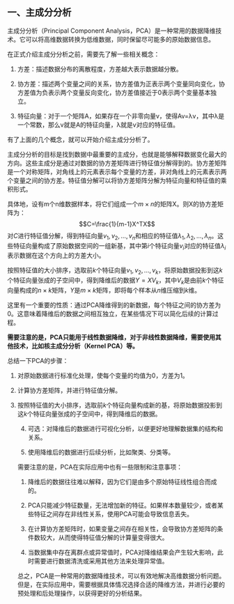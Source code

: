 ## 一、主成分分析

主成分分析（Principal Component Analysis，PCA）是一种常用的数据降维技术。它可以将高维数据转换为低维数据，同时保留尽可能多的原始数据信息。

在正式介绍主成分分析之前，需要先了解一些相关概念：

1. 方差：描述数据分布的离散程度，方差越大表示数据越分散。

2. 协方差：描述两个变量之间的关系，协方差值为正表示两个变量同向变化，协方差值为负表示两个变量反向变化，协方差值接近于0表示两个变量基本独立。

3. 特征向量：对于一个矩阵A，如果存在一个非零向量v，使得Av=λv，其中λ是一个常数，那么v就是A的特征向量，λ就是v对应的特征值。

有了上面的几个概念，就可以开始介绍主成分分析了。

主成分分析的目标是找到数据中最重要的主成分，也就是能够解释数据变化最大的方向。这些主成分是通过对数据的协方差矩阵进行特征值分解得到的。协方差矩阵是一个对称矩阵，对角线上的元素表示每个变量的方差，非对角线上的元素表示两个变量之间的协方差。特征值分解可以将协方差矩阵分解为特征向量和特征值的乘积形式。

具体地，设有m个n维数据样本，将它们组成一个$m\times n$的矩阵X。则X的协方差矩阵为：$$C=\frac{1}{m-1}X^TX$$ 对$C$进行特征值分解，得到特征向量$v_1,v_2,\dots,v_n$和相应的特征值$\lambda_1,\lambda_2,\dots,\lambda_n$。这些特征向量构成了原始数据空间的一组新基，其中第$i$个特征向量$v_i$对应的特征值$\lambda_i$表示数据在这个方向上的方差大小。

按照特征值的大小排序，选取前$k$个特征向量$v_1,v_2,\dots,v_k$，将原始数据投影到这$k$个特征向量张成的子空间中，得到降维后的数据$Y=XV_k$，其中$V_k$是由前$k$个特征向量构成的$n\times k$矩阵，$Y$是$m\times k$矩阵，即将每个样本从$n$维压缩到$k$维。

这里有一个重要的性质：通过PCA降维得到的新数据，每个特征之间的协方差为0。这意味着降维后的数据之间相互独立，在某些情况下可以简化后续的计算过程。

**需要注意的是，PCA只能用于线性数据降维，对于非线性数据降维，需要使用其他技术，比如核主成分分析（Kernel PCA）等。**

总结一下PCA的步骤：

1. 对原始数据进行标准化处理，使每个变量的均值为0，方差为1。

2. 计算协方差矩阵，并进行特征值分解。

3. 按照特征值的大小排序，选取前$k$个特征向量构成新的基，将原始数据投影到这$k$个特征向量张成的子空间中，得到降维后的数据。


   4. 可选：对降维后的数据进行可视化分析，以便更好地理解数据集的结构和关系。

   5. 使用降维后的数据进行后续分析，比如聚类、分类等。

   需要注意的是，PCA在实际应用中也有一些限制和注意事项：

   1. 降维后的数据往往难以解释，因为它们是由多个原始特征线性组合而成的。

   2. PCA只能减少特征数量，无法增加新的特征。如果样本数量较少，或者某些特征之间存在非线性关系，使用PCA可能会导致信息丢失。

   3. 在计算协方差矩阵时，如果变量之间存在相关性，会导致协方差矩阵的条件数较大，从而使得特征值分解的计算量变得很大。

   4. 当数据集中存在离群点或异常值时，PCA对降维结果会产生较大影响，此时需要进行数据清洗或采用其他方法来处理异常值。

   总之，PCA是一种常用的数据降维技术，可以有效地解决高维数据分析问题。但是，在实际应用中，需要根据具体情况选择合适的降维方法，并进行必要的预处理和后处理操作，以获得更好的分析结果。